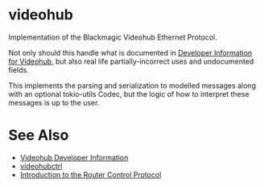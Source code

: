 # videohub
Implementation of the Blackmagic Videohub Ethernet Protocol.

Not only should this handle what is documented in [Developer Information for Videohub][1], but also real life partially-incorrect uses and undocumented fields.

This implements the parsing and serialization to modelled messages along with an optional tokio-utils Codec,
but the logic of how to interpret these messages is up to the user.

# See Also
- [Videohub Developer Information][1]
- [videohubctrl][2]
- [Introduction to the Router Control Protocol][3]

[1]: https://documents.blackmagicdesign.com/DeveloperManuals/VideohubDeveloperInformation.pdf
[2]: https://github.com/gfto/videohubctrl
[3]: https://www.youtube.com/watch?v=K3Jx0jbtick
